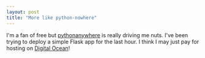 ```yaml
---
layout: post
title: "More like python-nowhere"
---
```


I'm a fan of free but [pythonanywhere](http://bgalitz.pythonanywhere.com/) is really driving me nuts.
I've been trying to deploy a simple Flask app for the last hour. I think I may just pay for hosting 
on [Digital Ocean](https://www.digitalocean.com/pricing/)!
